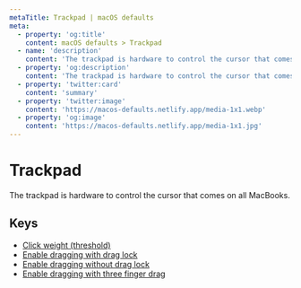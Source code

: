 ```yaml
---
metaTitle: Trackpad | macOS defaults
meta:
  - property: 'og:title'
    content: macOS defaults > Trackpad
  - name: 'description'
    content: 'The trackpad is hardware to control the cursor that comes on all MacBooks.'
  - property: 'og:description'
    content: 'The trackpad is hardware to control the cursor that comes on all MacBooks.'
  - property: 'twitter:card'
    content: 'summary'
  - property: 'twitter:image'
    content: 'https://macos-defaults.netlify.app/media-1x1.webp'
  - property: 'og:image'
    content: 'https://macos-defaults.netlify.app/media-1x1.jpg'
---
```


# Trackpad

The trackpad is hardware to control the cursor that comes on all MacBooks.

## Keys

- [Click weight (threshold)](./firstclickthreshold.md)
- [Enable dragging with drag lock](./draglock.md)
- [Enable dragging without drag lock](./dragging.md)
- [Enable dragging with three finger drag](./trackpadthreefingerdrag.md)
